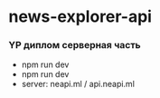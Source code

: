 # news-explorer-api
### YP диплом серверная часть
- npm run dev
- npm run dev
- server: neapi.ml / api.neapi.ml
